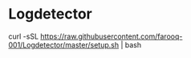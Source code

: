 # Logdetector

curl -sSL https://raw.githubusercontent.com/farooq-001/Logdetector/master/setup.sh | bash

